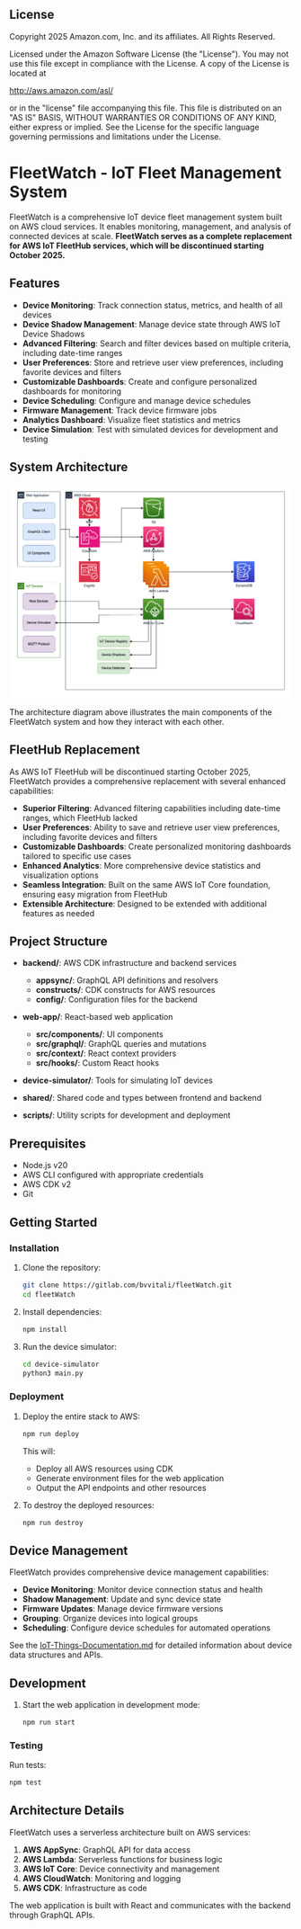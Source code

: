 ## License

Copyright 2025 Amazon.com, Inc. and its affiliates. All Rights Reserved.

Licensed under the Amazon Software License (the "License").
You may not use this file except in compliance with the License.
A copy of the License is located at

 http://aws.amazon.com/asl/

or in the "license" file accompanying this file. This file is distributed
on an "AS IS" BASIS, WITHOUT WARRANTIES OR CONDITIONS OF ANY KIND, either
express or implied. See the License for the specific language governing
permissions and limitations under the License.


# FleetWatch - IoT Fleet Management System

FleetWatch is a comprehensive IoT device fleet management system built on AWS cloud services. It enables monitoring, management, and analysis of connected devices at scale. **FleetWatch serves as a complete replacement for AWS IoT FleetHub services, which will be discontinued starting October 2025.**

## Features

- **Device Monitoring**: Track connection status, metrics, and health of all devices
- **Device Shadow Management**: Manage device state through AWS IoT Device Shadows
- **Advanced Filtering**: Search and filter devices based on multiple criteria, including date-time ranges
- **User Preferences**: Store and retrieve user view preferences, including favorite devices and filters
- **Customizable Dashboards**: Create and configure personalized dashboards for monitoring
- **Device Scheduling**: Configure and manage device schedules
- **Firmware Management**: Track device firmware jobs
- **Analytics Dashboard**: Visualize fleet statistics and metrics
- **Device Simulation**: Test with simulated devices for development and testing

## System Architecture

![FleetWatch Architecture](./fleetwatch-architecture.drawio.png)

The architecture diagram above illustrates the main components of the FleetWatch system and how they interact with each other.

## FleetHub Replacement

As AWS IoT FleetHub will be discontinued starting October 2025, FleetWatch provides a comprehensive replacement with several enhanced capabilities:

- **Superior Filtering**: Advanced filtering capabilities including date-time ranges, which FleetHub lacked
- **User Preferences**: Ability to save and retrieve user view preferences, including favorite devices and filters
- **Customizable Dashboards**: Create personalized monitoring dashboards tailored to specific use cases
- **Enhanced Analytics**: More comprehensive device statistics and visualization options
- **Seamless Integration**: Built on the same AWS IoT Core foundation, ensuring easy migration from FleetHub
- **Extensible Architecture**: Designed to be extended with additional features as needed

## Project Structure

- **backend/**: AWS CDK infrastructure and backend services
  - **appsync/**: GraphQL API definitions and resolvers
  - **constructs/**: CDK constructs for AWS resources
  - **config/**: Configuration files for the backend
  
- **web-app/**: React-based web application
  - **src/components/**: UI components
  - **src/graphql/**: GraphQL queries and mutations
  - **src/context/**: React context providers
  - **src/hooks/**: Custom React hooks
  
- **device-simulator/**: Tools for simulating IoT devices
  
- **shared/**: Shared code and types between frontend and backend
  
- **scripts/**: Utility scripts for development and deployment

## Prerequisites

- Node.js v20
- AWS CLI configured with appropriate credentials
- AWS CDK v2
- Git

## Getting Started

### Installation

1. Clone the repository:
   ```bash
   git clone https://gitlab.com/bvvitali/fleetWatch.git
   cd fleetWatch
   ```

2. Install dependencies:
   ```bash
   npm install
   ```

2. Run the device simulator:
   ```bash
   cd device-simulator
   python3 main.py
   ```

### Deployment

1. Deploy the entire stack to AWS:
   ```bash
   npm run deploy
   ```

   This will:
   - Deploy all AWS resources using CDK
   - Generate environment files for the web application
   - Output the API endpoints and other resources

2. To destroy the deployed resources:
   ```bash
   npm run destroy
   ```

## Device Management

FleetWatch provides comprehensive device management capabilities:

- **Device Monitoring**: Monitor device connection status and health
- **Shadow Management**: Update and sync device state
- **Firmware Updates**: Manage device firmware versions
- **Grouping**: Organize devices into logical groups
- **Scheduling**: Configure device schedules for automated operations

See the [IoT-Things-Documentation.md](./IoT-Things-Documentation.md) for detailed information about device data structures and APIs.

## Development

1. Start the web application in development mode:
   ```bash
   npm run start
   ```

### Testing

Run tests:
```bash
npm test
```

## Architecture Details

FleetWatch uses a serverless architecture built on AWS services:

1. **AWS AppSync**: GraphQL API for data access
2. **AWS Lambda**: Serverless functions for business logic
3. **AWS IoT Core**: Device connectivity and management
4. **AWS CloudWatch**: Monitoring and logging
5. **AWS CDK**: Infrastructure as code

The web application is built with React and communicates with the backend through GraphQL APIs.

